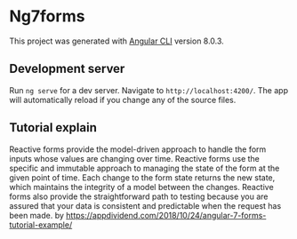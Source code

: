 # Ng7forms

This project was generated with [Angular CLI](https://github.com/angular/angular-cli) version 8.0.3.

## Development server

Run `ng serve` for a dev server. Navigate to `http://localhost:4200/`. The app will automatically reload if you change any of the source files.

## Tutorial explain

Reactive forms provide the model-driven approach to handle the form inputs whose values are changing over time. Reactive forms use the specific and immutable approach to managing the state of the form at the given point of time. Each change to the form state returns the new state, which maintains the integrity of a model between the changes. Reactive forms also provide the straightforward path to testing because you are assured that your data is consistent and predictable when the request has been made. by https://appdividend.com/2018/10/24/angular-7-forms-tutorial-example/
